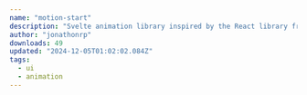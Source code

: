 ```yaml
---
name: "motion-start"
description: "Svelte animation library inspired by the React library framer-motion."
author: "jonathonrp"
downloads: 49
updated: "2024-12-05T01:02:02.084Z"
tags: 
  - ui
  - animation
---
```

